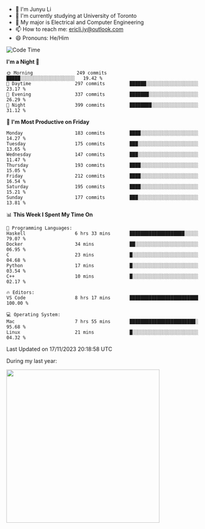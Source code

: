 ### 
- 👨 I'm Junyu Li
- 📖 I'm currently studying at University of Toronto
- 🌱 My major is Electrical and Computer Engineering
- 📫 How to reach me: ericli.jy@outlook.com
- 😄 Pronouns: He/Him

<!--
<p align="left">  
  <img height="180em" src="https://github-readme-stats-git-master-ericjyli.vercel.app/api?username=ericjyli&theme=tokyonight&show_icons=true&count_private=true&include_orgs=true" />
  <img height="180em" src="https://github-readme-stats-git-master-ericjyli.vercel.app/api/top-langs/?username=ericjyli&theme=tokyonight&count_private=true&include_orgs=true&include_orgs=true&layout=compact" />
</p>
-->

<!--START_SECTION:waka-->
![Code Time](http://img.shields.io/badge/Code%20Time-329%20hrs%2040%20mins-blue)

**I'm a Night 🦉** 

```text
🌞 Morning                249 commits         █████░░░░░░░░░░░░░░░░░░░░   19.42 % 
🌆 Daytime                297 commits         ██████░░░░░░░░░░░░░░░░░░░   23.17 % 
🌃 Evening                337 commits         ███████░░░░░░░░░░░░░░░░░░   26.29 % 
🌙 Night                  399 commits         ████████░░░░░░░░░░░░░░░░░   31.12 % 
```
📅 **I'm Most Productive on Friday** 

```text
Monday                   183 commits         ████░░░░░░░░░░░░░░░░░░░░░   14.27 % 
Tuesday                  175 commits         ███░░░░░░░░░░░░░░░░░░░░░░   13.65 % 
Wednesday                147 commits         ███░░░░░░░░░░░░░░░░░░░░░░   11.47 % 
Thursday                 193 commits         ████░░░░░░░░░░░░░░░░░░░░░   15.05 % 
Friday                   212 commits         ████░░░░░░░░░░░░░░░░░░░░░   16.54 % 
Saturday                 195 commits         ████░░░░░░░░░░░░░░░░░░░░░   15.21 % 
Sunday                   177 commits         ███░░░░░░░░░░░░░░░░░░░░░░   13.81 % 
```


📊 **This Week I Spent My Time On** 

```text
💬 Programming Languages: 
Haskell                  6 hrs 33 mins       ████████████████████░░░░░   79.07 % 
Docker                   34 mins             ██░░░░░░░░░░░░░░░░░░░░░░░   06.95 % 
C                        23 mins             █░░░░░░░░░░░░░░░░░░░░░░░░   04.68 % 
Python                   17 mins             █░░░░░░░░░░░░░░░░░░░░░░░░   03.54 % 
C++                      10 mins             █░░░░░░░░░░░░░░░░░░░░░░░░   02.17 % 

🔥 Editors: 
VS Code                  8 hrs 17 mins       █████████████████████████   100.00 % 

💻 Operating System: 
Mac                      7 hrs 55 mins       ████████████████████████░   95.68 % 
Linux                    21 mins             █░░░░░░░░░░░░░░░░░░░░░░░░   04.32 % 
```


 Last Updated on 17/11/2023 20:18:58 UTC
<!--END_SECTION:waka-->

<p> During my last year: </p>
<img height="400em" src="https://github-readme-stats-git-master-ericjyli.vercel.app/api/wakatime?username=ericjyli&layout=compact&theme=tokyonight" />

<!--
Here are some ideas to get you started:

- 🔭 I’m currently working on ...
- 🌱 I’m currently learning ...
- 👯 I’m looking to collaborate on ...
- 🤔 I’m looking for help with ...
- 💬 Ask me about ...
- 📫 How to reach me: ...
- 😄 Pronouns: ...
- ⚡ Fun fact: ...
-->
